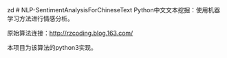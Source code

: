 zd # NLP-SentimentAnalysisForChineseText
Python中文文本挖掘：使用机器学习方法进行情感分析。

原始算法连接：http://rzcoding.blog.163.com/

本项目为该算法的python3实现。
